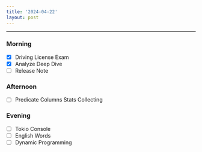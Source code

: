 ```yaml
---
title: '2024-04-22'
layout: post
---
```


---

### Morning

- [x] Driving License Exam
- [x] Analyze Deep Dive
- [ ] Release Note

### Afternoon

- [ ] Predicate Columns Stats Collecting

### Evening

- [ ] Tokio Console
- [ ] English Words
- [ ] Dynamic Programming
